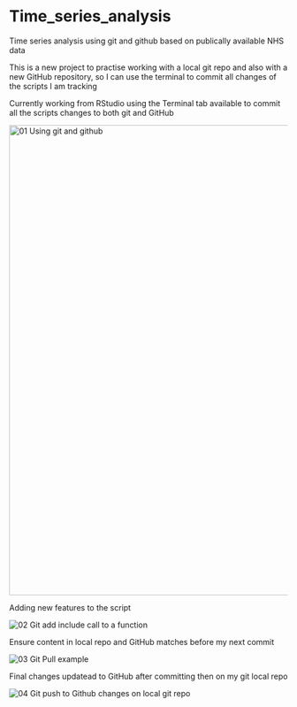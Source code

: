 # Time_series_analysis
Time series analysis using git and github based on publically available NHS data

This is a new project to practise working with a local git repo and also with a new GitHub repository, so I can use the terminal to commit all changes of the scripts I am tracking 

Currently working from RStudio using the Terminal tab available to commit all the scripts changes to both git and GitHub

<img width="850" alt="01 Using git and github" src="https://github.com/Pablo-source/Time_series_analysis/assets/76554081/b1c8f0dd-c660-4a31-836a-1982c125d888">

Adding new features to the script

![02 Git add include call to a function](https://github.com/Pablo-source/Time_series_analysis/assets/76554081/8c88c09b-d9bc-4a12-a875-3b3026a967e2)

Ensure content in local repo and GitHub matches before my next commit

![03 Git Pull example](https://github.com/Pablo-source/Time_series_analysis/assets/76554081/7e266147-8928-4a97-98e2-8b25a58f6c34)

Final changes updatead to GitHub after committing then on my git local repo 

![04 Git push to Github changes on local git repo](https://github.com/Pablo-source/Time_series_analysis/assets/76554081/2e2c1fb4-6a29-48a6-a31d-96be0f16ff61)
